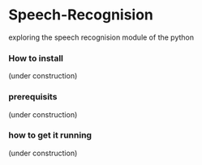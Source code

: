 # Speech-Recognision
exploring the speech recognision module of the python

### How to install
(under construction)

### prerequisits
(under construction)

### how to get it running
(under construction)

